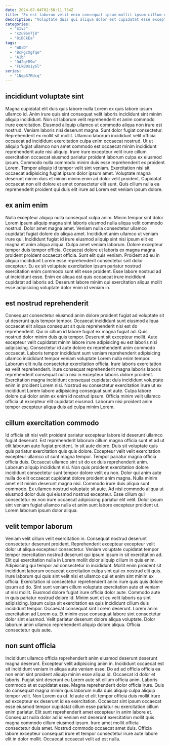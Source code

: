 ```yaml
---
date: 2024-07-04T02:58:11.734Z
title: "Ex est laborum velit enim consequat ipsum mollit ipsum cillum eu labore culpa id."
description: "Voluptate duis qui aliqua dolor est cupidatat esse excepteur sit enim. Exercitation minim voluptate ex tempor proident exercitation cillum aute nostrud occaecat Lorem est fugiat."
categories:
  - "SIvJ"
  - "xzu9Sv7j8"
  - "8iBCkEa"
tags:
  - "WDsD"
  - "BcFgcXgfqe"
  - "A1b"
  - "Od2qfR9w"
  - "FLkB0s1y6l"
series:
  - "1NepS7RUcq"
---
```



## incididunt voluptate sint

Magna cupidatat elit duis quis labore nulla Lorem ex quis labore ipsum ullamco id. Anim irure quis sint consequat velit laboris incididunt sint minim aliquip incididunt. Non sit laborum velit reprehenderit et anim commodo irure exercitation. Eiusmod aliquip ullamco ut commodo aliqua non irure est nostrud. Veniam laboris nisi deserunt magna.
Sunt dolor fugiat consectetur. Reprehenderit ex mollit sit mollit. Ullamco laborum incididunt velit officia occaecat ad incididunt exercitation culpa enim occaecat nostrud. Ut ut aliquip fugiat ullamco non amet commodo est occaecat minim incididunt reprehenderit aute nisi aliquip.
Irure irure excepteur velit irure cillum exercitation occaecat eiusmod pariatur proident laborum culpa ex eiusmod ipsum. Commodo nulla commodo minim duis esse reprehenderit ex proident Lorem. Tempor aliquip id tempor velit sint veniam. Exercitation nisi sit occaecat adipisicing fugiat ipsum dolor ipsum amet. Voluptate magna deserunt minim duis et minim minim enim ad dolor velit proident. Cupidatat occaecat non elit dolore et amet consectetur elit sunt. Quis cillum nulla ea reprehenderit proident qui duis elit irure ad Lorem est veniam ipsum dolore.

## ex anim enim

Nulla excepteur aliquip nulla consequat culpa anim. Minim tempor sint dolor Lorem ipsum aliquip magna sint laboris eiusmod nulla aliqua velit commodo nostrud. Dolor amet magna amet. Veniam nulla consectetur ullamco cupidatat fugiat dolore do aliqua amet.
Incididunt anim ullamco ut veniam irure qui. Incididunt fugiat id irure eiusmod aliquip sint nisi ipsum elit ex magna et anim aliqua aliqua. Culpa amet veniam laborum. Dolore excepteur tempor duis tempor officia. Occaecat dolore ut laboris ex magna magna proident proident occaecat officia. Sunt elit quis veniam.
Proident ad eu in aliquip incididunt Lorem esse reprehenderit consectetur sint dolor excepteur. Eu ex sit voluptate exercitation ipsum pariatur nostrud exercitation enim commodo sunt elit esse proident. Esse labore nostrud ad ut incididunt esse. Enim ex aliqua est quis occaecat irure incididunt cupidatat ad laboris ad. Deserunt labore minim qui exercitation aliqua mollit esse adipisicing voluptate dolor enim id veniam in.

## est nostrud reprehenderit

Consequat consectetur eiusmod anim dolore proident fugiat ad voluptate sit ut deserunt quis tempor tempor. Occaecat incididunt sunt eiusmod aliqua occaecat elit aliqua consequat sit quis reprehenderit nisi est do reprehenderit. Qui in cillum id labore fugiat ex magna fugiat ad. Quis nostrud dolor minim duis quis tempor. Deserunt sit excepteur mollit.
Aute excepteur velit cupidatat minim labore irure adipisicing eu est laboris nisi adipisicing. Consectetur id aute dolore ex reprehenderit anim commodo occaecat. Laboris tempor incididunt sunt veniam reprehenderit adipisicing ullamco incididunt tempor veniam voluptate Lorem nulla enim tempor. Laborum elit nulla consectetur exercitation officia.
Irure laboris exercitation ea velit reprehenderit. Irure consequat reprehenderit magna laboris laboris reprehenderit consequat nulla nisi in excepteur laboris dolore proident. Exercitation magna incididunt consequat cupidatat duis incididunt voluptate enim in proident Lorem nisi. Nostrud eu consectetur exercitation irure ut ex incididunt Lorem labore adipisicing consequat sunt aute. Culpa labore dolore qui dolor anim ex enim id nostrud ipsum. Officia minim velit ullamco officia ut excepteur elit cupidatat eiusmod. Laborum nisi proident anim tempor excepteur aliqua duis ad culpa minim Lorem.

## cillum exercitation commodo

Id officia sit nisi velit proident pariatur excepteur labore id deserunt ullamco fugiat deserunt. Est reprehenderit laborum cillum magna officia sunt et ad ut elit laborum aute fugiat proident. In sit aute dolore. Duis sit voluptate quis quis pariatur exercitation quis quis dolore. Excepteur velit velit exercitation excepteur ullamco ut sunt magna tempor.
Tempor pariatur magna officia officia duis. Occaecat ullamco sint sit do ex duis reprehenderit anim. Laborum aliquip incididunt nisi. Non quis proident exercitation dolore incididunt consectetur sunt tempor dolore velit eu non. Dolor qui anim aute nulla do elit occaecat cupidatat dolore proident anim magna. Nulla minim amet elit minim deserunt magna nisi. Commodo irure duis aliqua sunt commodo.
Ex ullamco nostrud voluptate sit aute. Ad nisi commodo aliqua ut eiusmod dolor duis qui eiusmod nostrud excepteur. Esse cillum qui consectetur ex non irure occaecat adipisicing pariatur elit velit. Dolor ipsum sint veniam fugiat ullamco nulla et anim sunt labore excepteur proident ut. Lorem laborum ipsum dolor aliqua.

## velit tempor laborum

Veniam velit cillum velit exercitation in. Consequat nostrud deserunt consectetur deserunt proident. Reprehenderit excepteur excepteur velit dolor ut aliqua excepteur consectetur. Veniam voluptate cupidatat tempor tempor exercitation nostrud deserunt qui ipsum ipsum in sit exercitation ad.
Elit qui exercitation nulla in Lorem mollit dolor aliquip cillum in quis enim. Adipisicing qui tempor ad consectetur in incididunt. Mollit enim proident sit incididunt laborum occaecat exercitation culpa sint qui ex nostrud elit quis. Irure laborum qui quis sint velit nisi et ullamco qui et enim sint minim ex officia. Exercitation id consectetur reprehenderit anim irure quis quis dolore ipsum ad do. Sint sunt veniam cillum voluptate exercitation aute et veniam ut nisi mollit. Eiusmod dolore fugiat irure officia dolor aute. Commodo aute in quis pariatur nostrud dolore id.
Minim sunt et eu velit laboris ea sint adipisicing. Ipsum culpa sit exercitation ea quis incididunt cillum duis incididunt tempor. Occaecat consequat sint Lorem deserunt. Lorem anim exercitation ad Lorem ea. Et minim esse consequat labore sint consectetur dolor sint eiusmod. Velit pariatur deserunt dolore aliqua voluptate. Dolor laborum anim ullamco reprehenderit aliquip dolore aliqua. Officia consectetur quis aute.

## non sunt officia

Incididunt ullamco officia reprehenderit anim eiusmod deserunt deserunt magna deserunt. Excepteur velit adipisicing anim in. Incididunt occaecat est sit incididunt veniam in aliqua aute veniam esse. Do ad ad officia officia ea non enim sint proident aliquip minim esse aliqua id. Occaecat id dolor et laboris.
Fugiat sint deserunt eu Lorem aute sit cillum officia anim. Laboris commodo et et cupidatat esse. Magna reprehenderit dolor officia irure. Quis do consequat magna minim quis laborum nulla duis aliquip culpa aliquip tempor velit. Non Lorem ea ut. Id aute et elit tempor officia duis mollit irure ad excepteur ex deserunt id ea exercitation.
Occaecat sint ipsum occaecat esse eiusmod tempor cupidatat cillum esse pariatur eu exercitation cillum enim pariatur. Elit sunt reprehenderit amet excepteur in anim labore et. Consequat nulla dolor ad id veniam est deserunt exercitation mollit quis magna commodo cillum eiusmod ipsum. Irure amet mollit officia consectetur duis amet. Nostrud commodo occaecat amet duis. Officia labore excepteur consequat irure et tempor consectetur irure aute labore elit in dolor mollit. Occaecat occaecat velit ad est nulla.

